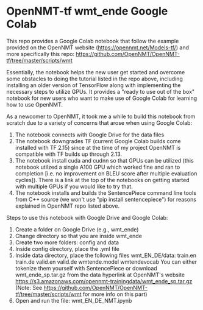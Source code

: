 # OpenNMT-tf wmt_ende Google Colab
This repo provides a Google Colab notebook that follow the example provided on the OpenNMT website (https://opennmt.net/Models-tf/) and more specifically this repo: https://github.com/OpenNMT/OpenNMT-tf/tree/master/scripts/wmt

Essentially, the notebook helps the new user get started and overcome some obstacles to doing the tutorial listed in the repo above, including installing an older version of TensorFlow along with implementing the necessary steps to utilize GPUs.  It provides a "ready to use out of the box" notebook for new users who want to make use of Google Colab for learning how to use OpenNMT.

As a newcomer to OpenNMT, it took me a while to build this notebook from scratch due to a variety of concerns that arose when using Google Colab:  

1) The notebook connects with Google Drive for the data files
2) The notebook downgrades TF (current Google Colab builds come installed with TF 2.15) since at the time of my project OpenNMT is compatible with TF builds up through 2.13.
3) The notebook install cuda and cudnn so that GPUs can be utilized (this notebook utilzed a single A100 GPU which worked fine and ran to completion [i.e. no improvement on BLEU score after multiple evaluation cycles]).  There is a link at the top of the notebooks on getting started with multiple GPUs if you would like to try that.
4) The notebook installs and builds the SentencePiece command line tools from C++ source (we won't use "pip install sentencepiece") for reasons explained in OpenNMT repo listed above.

Steps to use this notebook with Google Drive and Google Colab:
1) Create a folder on Google Drive (e.g., wmt_ende)
2) Change directory so that you are inside wmt_ende
3) Create two more folders: config and data
4) Inside config directory, place the .yml file
5) Inside data directory, place the following files wmt_EN_DE/data:
train.en
train.de
valid.en
valid.de
wmtende.model
wmtendevocab
You can either tokenize them yourself with SentencePiece or download wmt_ende_sp.tar.gz from the data hyperlink at OpenNMT's website https://s3.amazonaws.com/opennmt-trainingdata/wmt_ende_sp.tar.gz
(Note: See https://github.com/OpenNMT/OpenNMT-tf/tree/master/scripts/wmt for more info on this part)
7) Open and run the file: wmt_EN_DE_NMT.ipynb


